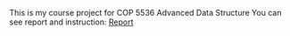 This is my course project for COP 5536 Advanced Data Structure
You can see report and instruction: [Report](report.pdf)